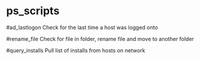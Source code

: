 # ps_scripts

#ad_lastlogon
Check for the last time a host was logged onto

#rename_file
Check for file in folder, rename file and move to another folder

#query_installs
Pull list of installs from hosts on network
